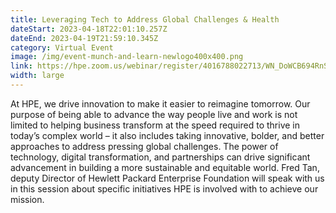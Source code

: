 ```yaml
---
title: Leveraging Tech to Address Global Challenges & Health
dateStart: 2023-04-18T22:01:10.257Z
dateEnd: 2023-04-19T21:59:10.345Z
category: Virtual Event
image: /img/event-munch-and-learn-newlogo400x400.png
link: https://hpe.zoom.us/webinar/register/4016788022713/WN_DoWCB694RnSzjD9w78U3ZA
width: large
---
```

At HPE, we drive innovation to make it easier to reimagine tomorrow. Our purpose of being able to advance the way people live and work is not limited to helping business transform at the speed required to thrive in today’s complex world – it also includes taking innovative, bolder, and better approaches to address pressing global challenges. The power of technology, digital transformation, and partnerships can drive significant advancement in building a more sustainable and equitable world. Fred Tan, deputy Director of Hewlett Packard Enterprise Foundation will speak with us in this session about specific initiatives HPE is involved with to achieve our mission.